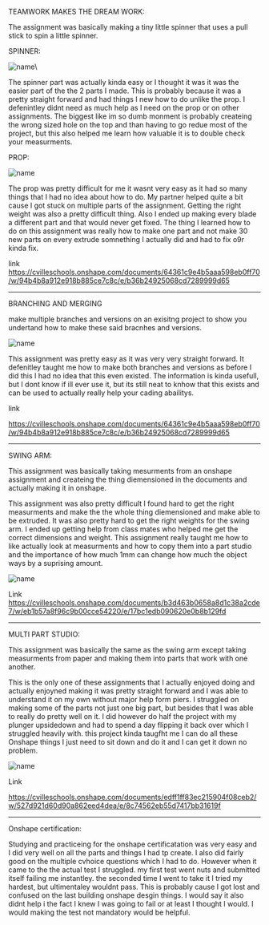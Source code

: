 
TEAMWORK MAKES THE DREAM WORK:

The assignment was basically making a tiny little spinner that uses a pull stick to spin a little spinner.

SPINNER:

![name](https://github.com/Ncrawfo72/Onshape/blob/master/Media/Screenshot%202022-10-24%20154241.png)\

The spinner part was actually kinda easy or I thought it was it was the easier part of the the 2 parts I made. This is probably because it was a pretty straight forward and had things I new how to do unlike the prop. I defenintley didnt need as much help as I need on the prop or on other assignments. The biggest like im so dumb monment is probably createing the wrong sized hole on the top and than having to go redue most of the project, but this also helped me learn how valuable it is to double check your measurments.


PROP:

![name](https://github.com/Ncrawfo72/Onshape/blob/master/Media/Screenshot%202022-10-24%20154138.png)

The prop was pretty difficult for me it wasnt very easy as it had so many things that I had no idea about how to do. My partner helped quite a bit cause I got stuck on multiple parts of the assignment. Getting the right weight was also a pretty difficult thing. Also I ended up making every blade a different part and that would never get fixed. The thing I learned how to do on this assignment was really how to make one part and not make 30 new parts on every extrude somnething I actually did and had to fix o9r kinda fix.

link
https://cvilleschools.onshape.com/documents/64361c9e4b5aaa598eb0ff70/w/94b4b8a912e918b885ce7c8c/e/b36b24925068cd7289999d65




---




BRANCHING AND MERGING

make multiple branches and versions on an exisitng project to show you undertand how to make these said bracnhes and versions.

![name](https://github.com/Ncrawfo72/Onshape/blob/master/Media/Screenshot%202022-10-25%20145319.png)

This assignment was pretty easy as it was very very straight forward. It defenitley taught me how to make both branches and versions as before I did this I had no idea that this even existed. The information is kinda usefull, but I dont know if ill ever use it, but its still neat to knhow that this exists and can be used to actually really help your cading abailitys.

link

https://cvilleschools.onshape.com/documents/64361c9e4b5aaa598eb0ff70/w/94b4b8a912e918b885ce7c8c/e/b36b24925068cd7289999d65





---





SWING ARM:

This assignment was basically taking mesurments from an onshape assignment and createing the thing diemensioned in the documents and actually making it in onshape.

This assignment was also pretty difficult I found hard to get the right measurments and make the the whole thing diemensioned and make able to be extruded. It was also pretty hard to get the right weights for the swing arm. I ended up getting help from class mates who helped me get the correct dimensions and weight. This assignment really taught me how to like actually look at measurments and how to copy them into a part studio and the importance of how much 1mm can change how much the object ways by a suprising amount.

![name](https://github.com/Ncrawfo72/Onshape/blob/master/Media/Screenshot%202022-10-14%20153254.png)

Link
https://cvilleschools.onshape.com/documents/b3d463b0658a8d1c38a2cde7/w/eb1b57a8f96c9b00cce54220/e/17bc1edb090620e0b8b129fd




---




MULTI PART STUDIO:

This assignment was basically the same as the swing arm except taking measurments from paper and making them into parts that work with one another.

This is the only one of these assignments that I actually enjoyed doing and actually enjoyned making it was pretty straight forward and I was able to understand it on my own without major help form piers. I struggled on making some of the parts not just one big part, but besides that I was able to really do pretty well on it. I did however do half the project with my plunger upsidedown and had to spend a day flipping it back over which I struggled heavily with. this project kinda taugfht me I can do all these Onshape things I just need to sit down and do it and I can get it down no problem.

![name](https://github.com/Ncrawfo72/Onshape/blob/master/Media/Screenshot%202022-10-20%20150929.png)

Link

https://cvilleschools.onshape.com/documents/edff1ff83ec215904f08ceb2/w/527d921d60d90a862eed4dea/e/8c74562eb55d7417bb31619f








---

Onshape certification:

Studying and practiceing for the onshape certificatation was very easy and I did very well on all the parts and things I had tp create. I also did fairly good on the multiple cvhoice questions which I had to do. However when it came to the the actual test I struggled. my first test went nuts and submitted itself failing me instantley. the seconded time I went to take it I tried my hardest, but ultimentaley wouldnt pass. This is  probably cause I got lost and confused on the last building onshape desgin things. I would say it also didnt help i the fact I knew I was going to fail or at least I thought I would. I would making the test not mandatory would be helpful.
